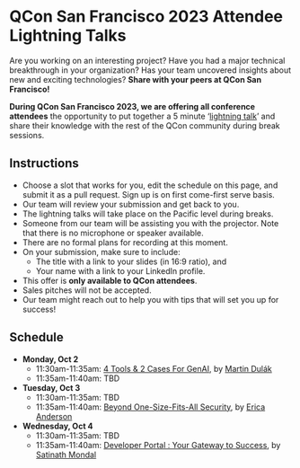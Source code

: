 # QCon San Francisco 2023 Attendee Lightning Talks

Are you working on an interesting project? Have you had a major technical breakthrough in your organization? Has your team uncovered insights about new and exciting technologies? **Share with your peers at QCon San Francisco!**

**During QCon San Francisco 2023, we are offering all conference attendees** the opportunity to put together a 5 minute ‘[lightning talk](https://en.wikipedia.org/wiki/Lightning_talk)’ and share their knowledge with the rest of the QCon community during break sessions.

## Instructions
- Choose a slot that works for you, edit the schedule on this page, and submit it as a pull request. Sign up is on first come-first serve basis.
- Our team will review your submission and get back to you.
- The lightning talks will take place on the Pacific level during breaks.
- Someone from our team will be assisting you with the projector. Note that there is no microphone or speaker available.
- There are no formal plans for recording at this moment.
- On your submission, make sure to include:
  - The title with a link to your slides (in 16:9 ratio), and 
  - Your name with a link to your LinkedIn profile.
- This offer is **only available to QCon attendees**.
- Sales pitches will not be accepted.
- Our team might reach out to help you with tips that will set you up for success!

## Schedule
- **Monday, Oct 2**
  - 11:30am-11:35am: [4 Tools & 2 Cases For GenAI](https://docs.google.com/presentation/d/1RLtXW7smGS4GTZYofa_iKGw_uei-natYNTY_gsrl-fA/edit?usp=sharing), by [Martin Dulák](https://www.linkedin.com/in/dulak/)
  - 11:35am-11:40am: TBD
- **Tuesday, Oct 3**
  - 11:30am-11:35am: TBD
  - 11:35am-11:40am: [Beyond One-Size-Fits-All Security](https://docs.google.com/presentation/d/16vyJBegX473FSLrHFIz5cUhBn2hNs0puZ7xc9hnpz2g/edit#slide=id.g213eacccc94_0_15), by [Erica Anderson](https://www.linkedin.com/in/erica-anderson-sputnik/)
- **Wednesday, Oct 4**
  - 11:30am-11:35am: TBD
  - 11:35am-11:40am: [Developer Portal : Your Gateway to Success](https://docs.google.com/presentation/d/1yoD1B2V8aAd8RMclnFuLPKP_wuKvZ7G812Yk2yW7v7o/edit?usp=sharing), by [Satinath Mondal](https://www.linkedin.com/in/satinathmondal/)
